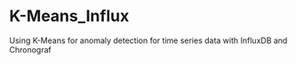 # K-Means_Influx
Using K-Means for anomaly detection for time series data with InfluxDB and Chronograf
